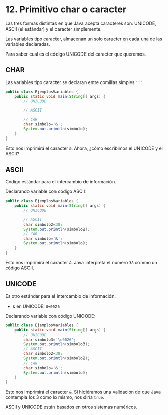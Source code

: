 # 12. Primitivo char o caracter

Las tres formas distintas en que Java acepta caracteres son: UNICODE, ASCII (el estándar) y el caracter simplemente.

Las variables tipo caracter, almacenan un solo caracter en cada una de las variables declaradas.

Para saber cual es el código UNICODE del caracter que queremos.

## CHAR

Las variables tipo caracter se declaran entre comillas simples `''`:

```java
public class EjemplosVariables {
    public static void main(String[] args) {
        // UNICODE

        // ASCII

        // CAR
        char simbolo='&';
        System.out.println(simbolo);
    }
}
```

Esto nos imprimirá el caracter `&`. Ahora, ¿cómo escribimos el UNICODE y el ASCII?

## ASCII

Código estándar para el intercambio de información.

Declarando variable con código ASCII:

```java
public class EjemplosVariables {
    public static void main(String[] args) {
        // UNICODE

        // ASCII
        char simbolo2=38;
        System.out.println(simbolo2);
        // CAR
        char simbolo='&';
        System.out.println(simbolo);
    }
}
```

Esto nos imprimirá el caracter `&`. Java interpreta el número `38` commo un código ASCII.

## UNICODE

Es otro estándar para el intercambio de información.

* `&` en UNICODE: `U+0026`

Declarando variable con código UNICODE:

```java
public class EjemplosVariables {
    public static void main(String[] args) {
        // UNICODE
        char simbolo3='\u0026';
        System.out.println(simbolo3);
        // ASCII
        char simbolo2=38;
        System.out.println(simbolo2);
        // CAR
        char simbolo='&';
        System.out.println(simbolo);
    }
}
```

Esto nos imprimirá el caracter `&`. Si hiciéramos una validación de que Java contempla los 3 como lo mismo, nos diría `true`.

ASCII y UNICODE están basados en otros sistemas numéricos.